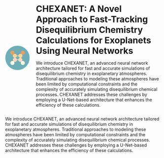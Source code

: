 <div style="display: flex; align-items: center;">
  <img src="Figures/logo_chexanet.png" alt="CHEXANET Logo" style="width: 80px; margin-right: 20px;">
  <div>
    <h1 style="margin: 0;">CHEXANET: A Novel Approach to Fast-Tracking Disequilibrium Chemistry Calculations for Exoplanets Using Neural Networks</h1>
    <p>We introduce CHEXANET, an advanced neural network architecture tailored for fast and accurate simulations of disequilibrium chemistry in exoplanetary atmospheres. Traditional approaches to modeling these atmospheres have been limited by computational constraints and the complexity of accurately simulating disequilibrium chemical processes. CHEXANET addresses these challenges by employing a U-Net-based architecture that enhances the efficiency of these calculations.</p>
  </div>
</div>

<p>
  We introduce CHEXANET, an advanced neural network architecture tailored for fast and accurate simulations of disequilibrium chemistry in exoplanetary atmospheres. Traditional approaches to modeling these atmospheres have been limited by computational constraints and the complexity of accurately simulating disequilibrium chemical processes. CHEXANET addresses these challenges by employing a U-Net-based architecture that enhances the efficiency of these calculations.
</p>
